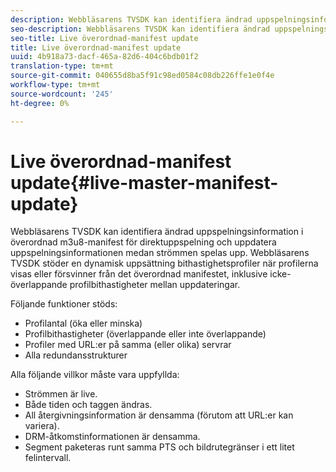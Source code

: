 ```yaml
---
description: Webbläsarens TVSDK kan identifiera ändrad uppspelningsinformation i överordnad m3u8-manifest för direktuppspelning och uppdatera uppspelningsinformationen medan strömmen spelas upp. Webbläsarens TVSDK stöder en dynamisk uppsättning bithastighetsprofiler när profilerna visas eller försvinner från det överordnad manifestet, inklusive icke-överlappande profilbithastigheter mellan uppdateringar.
seo-description: Webbläsarens TVSDK kan identifiera ändrad uppspelningsinformation i överordnad m3u8-manifest för direktuppspelning och uppdatera uppspelningsinformationen medan strömmen spelas upp. Webbläsarens TVSDK stöder en dynamisk uppsättning bithastighetsprofiler när profilerna visas eller försvinner från det överordnad manifestet, inklusive icke-överlappande profilbithastigheter mellan uppdateringar.
seo-title: Live överordnad-manifest update
title: Live överordnad-manifest update
uuid: 4b918a73-dacf-465a-82d6-404c6bdb01f2
translation-type: tm+mt
source-git-commit: 040655d8ba5f91c98ed0584c08db226ffe1e0f4e
workflow-type: tm+mt
source-wordcount: '245'
ht-degree: 0%

---
```



# Live överordnad-manifest update{#live-master-manifest-update}

Webbläsarens TVSDK kan identifiera ändrad uppspelningsinformation i överordnad m3u8-manifest för direktuppspelning och uppdatera uppspelningsinformationen medan strömmen spelas upp. Webbläsarens TVSDK stöder en dynamisk uppsättning bithastighetsprofiler när profilerna visas eller försvinner från det överordnad manifestet, inklusive icke-överlappande profilbithastigheter mellan uppdateringar.

Följande funktioner stöds:

* Profilantal (öka eller minska)
* Profilbithastigheter (överlappande eller inte överlappande)
* Profiler med URL:er på samma (eller olika) servrar
* Alla redundansstrukturer

Alla följande villkor måste vara uppfyllda:

* Strömmen är live.
* Både tiden och taggen ändras.
* All återgivningsinformation är densamma (förutom att URL:er kan variera).
* DRM-åtkomstinformationen är densamma.
* Segment paketeras runt samma PTS och bildrutegränser i ett litet felintervall.

